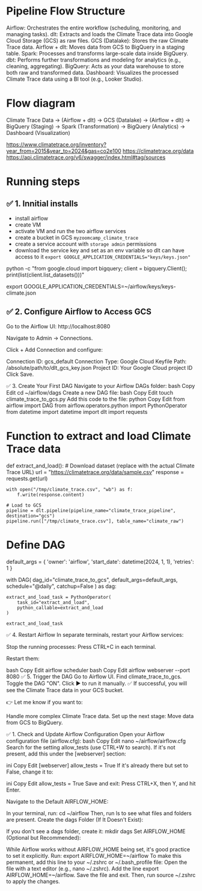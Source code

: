# Pipeline Flow Structure

Airflow: Orchestrates the entire workflow (scheduling, monitoring, and managing tasks).
dlt: Extracts and loads the Climate Trace data into Google Cloud Storage (GCS) as raw files.
GCS (Datalake): Stores the raw Climate Trace data.
Airflow + dlt: Moves data from GCS to BigQuery in a staging table.
Spark: Processes and transforms large-scale data inside BigQuery.
dbt: Performs further transformations and modeling for analytics (e.g., cleaning, aggregating).
BigQuery: Acts as your data warehouse to store both raw and transformed data.
Dashboard: Visualizes the processed Climate Trace data using a BI tool (e.g., Looker Studio).

# Flow diagram
Climate Trace Data → (Airflow + dlt) → GCS (Datalake) → (Airflow + dlt) → BigQuery (Staging)
    → Spark (Transformation) → BigQuery (Analytics) → Dashboard (Visualization)

https://www.climatetrace.org/inventory?year_from=2015&year_to=2024&gas=co2e100
https://climatetrace.org/data
https://api.climatetrace.org/v6/swagger/index.html#tag/sources

# Running steps

## ✅ 1. Innitial installs
- install airflow
- create VM
- activate VM and run the two airflow services
- create a bucket in GCS `myzoomcamp_climate_trace`
- create a service account with `storage admin` permissions
- download the service key and set as an env variable so dlt can have access to it
`export GOOGLE_APPLICATION_CREDENTIALS="keys/keys.json"`

 python -c "from google.cloud import bigquery; client = bigquery.Client(); print(list(client.list_datasets()))"

export GOOGLE_APPLICATION_CREDENTIALS=~/airflow/keys/keys-climate.json


## ✅ 2. Configure Airflow to Access GCS
Go to the Airflow UI: http://localhost:8080

Navigate to Admin → Connections.

Click + Add Connection and configure:

Connection ID: gcs_default
Connection Type: Google Cloud
Keyfile Path: /absolute/path/to/dlt_gcs_key.json
Project ID: Your Google Cloud project ID
Click Save.

✅ 3. Create Your First DAG
Navigate to your Airflow DAGs folder:
bash
Copy
Edit
cd ~/airflow/dags
Create a new DAG file:
bash
Copy
Edit
touch climate_trace_to_gcs.py
Add this code to the file:
python
Copy
Edit
from airflow import DAG
from airflow.operators.python import PythonOperator
from datetime import datetime
import dlt
import requests

# Function to extract and load Climate Trace data
def extract_and_load():
    # Download dataset (replace with the actual Climate Trace URL)
    url = "https://climatetrace.org/data/sample.csv"
    response = requests.get(url)
    
    with open("/tmp/climate_trace.csv", "wb") as f:
        f.write(response.content)
    
    # Load to GCS
    pipeline = dlt.pipeline(pipeline_name="climate_trace_pipeline", destination="gcs")
    pipeline.run(["/tmp/climate_trace.csv"], table_name="climate_raw")

# Define DAG
default_args = {
    'owner': 'airflow',
    'start_date': datetime(2024, 1, 1),
    'retries': 1
}

with DAG(
    dag_id="climate_trace_to_gcs",
    default_args=default_args,
    schedule="@daily",
    catchup=False
) as dag:

    extract_and_load_task = PythonOperator(
        task_id="extract_and_load",
        python_callable=extract_and_load
    )

    extract_and_load_task
✅ 4. Restart Airflow
In separate terminals, restart your Airflow services:

Stop the running processes:
Press CTRL+C in each terminal.

Restart them:

bash
Copy
Edit
airflow scheduler
bash
Copy
Edit
airflow webserver --port 8080
✅ 5. Trigger the DAG
Go to Airflow UI.
Find climate_trace_to_gcs.
Toggle the DAG "ON".
Click ▶️ to run it manually.
✅ If successful, you will see the Climate Trace data in your GCS bucket.

👉 Let me know if you want to:

Handle more complex Climate Trace data.
Set up the next stage: Move data from GCS to BigQuery.




✅ 1. Check and Update Airflow Configuration
Open your Airflow configuration file (airflow.cfg):
bash
Copy
Edit
nano ~/airflow/airflow.cfg
Search for the setting allow_tests (use CTRL+W to search).
If it's not present, add this under the [webserver] section:

ini
Copy
Edit
[webserver]
allow_tests = True
If it's already there but set to False, change it to:

ini
Copy
Edit
allow_tests = True
Save and exit:
Press CTRL+X, then Y, and hit Enter.



Navigate to the Default AIRFLOW_HOME:

In your terminal, run: cd ~/airflow
Then, run ls to see what files and folders are present.
Create the dags Folder (If It Doesn't Exist):

If you don't see a dags folder, create it: mkdir dags
Set AIRFLOW_HOME (Optional but Recommended):

While Airflow works without AIRFLOW_HOME being set, it's good practice to set it explicitly.
Run: export AIRFLOW_HOME=~/airflow
To make this permanent, add this line to your ~/.zshrc or ~/.bash_profile file:
Open the file with a text editor (e.g., nano ~/.zshrc).
Add the line export AIRFLOW_HOME=~/airflow.
Save the file and exit.
Then, run source ~/.zshrc to apply the changes.
